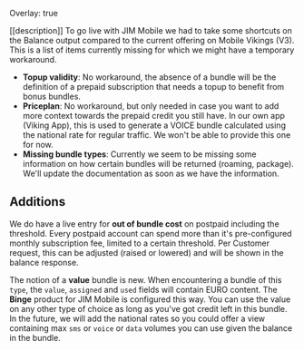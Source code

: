 Overlay: true

[[description]]
To go live with JIM Mobile we had to take some shortcuts on the Balance output compared to the current offering on Mobile Vikings (V3). This is a list of items currently missing for which we might have a temporary workaround.

- **Topup validity**: No workaround, the absence of a bundle will be the definition of a prepaid subscription that needs a topup to benefit from bonus bundles.
- **Priceplan**: No workaround, but only needed in case you want to add more context towards the prepaid credit you still have. In our own app (Viking App), this is used to generate a VOICE bundle calculated using the national rate for regular traffic. We won't be able to provide this one for now.
- **Missing bundle types**: Currently we seem to be missing some information on how certain bundles will be returned (roaming, package). We'll update the documentation as soon as we have the information.

## Additions

We do have a live entry for **out of bundle cost** on postpaid including the threshold. Every postpaid account can spend more than it's pre-configured monthly subscription fee, limited to a certain threshold. Per Customer request, this can be adjusted (raised or lowered) and will be shown in the balance response.

The notion of a **value** bundle is new. When encountering a bundle of this `type`, the `value`, `assigned` and `used` fields will contain EURO content. The **Binge** product for JIM Mobile is configured this way. You can use the value on any other type of choice as long as you've got credit left in this bundle. In the future, we will add the national rates so you could offer a view containing max `sms` or `voice` or `data` volumes you can use given the balance in the bundle.